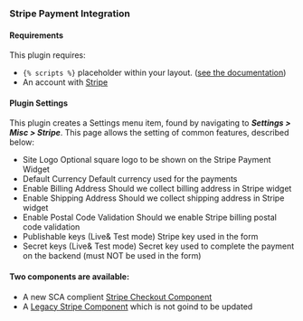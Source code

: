 ### Stripe Payment Integration 
 
#### Requirements 
 
This plugin requires: 
 
- `{% scripts %}` placeholder within your layout. ([see the documentation](http://octobercms.com/docs/markup/tag-scripts)) 
- An account with [Stripe](https://stripe.com) 
 
#### Plugin Settings 
 
This plugin creates a Settings menu item, found by navigating to ***Settings > Misc > Stripe***. This page allows the setting of common features, described below: 
 
- Site Logo 
        Optional square logo to be shown on the Stripe Payment Widget 
- Default Currency 
        Default currency used for the payments 
- Enable Billing Address 
        Should we collect billing address in Stripe widget 
- Enable Shipping Address 
        Should we collect shipping address in Stripe widget 
- Enable Postal Code Validation 
        Should we enable Stripe billing postal code validation 
- Publishable keys (Live& Test mode) 
        Stripe key used in the form 
- Secret keys (Live& Test mode) 
        Secret key used to complete the payment on the backend (must NOT be used in the form) 
 

#### Two components are available:

- A new SCA complient <a href="https://github.com/mjauvin/oc-stripe-plugin/tree/master/docs/checkout-component.md" target="_blank">Stripe Checkout Component</a>
- A <a href="https://github.com/mjauvin/oc-stripe-plugin/tree/master/docs/legacy-component.md" target="_blank">Legacy Stripe Component</a> which is not goind to be updated
